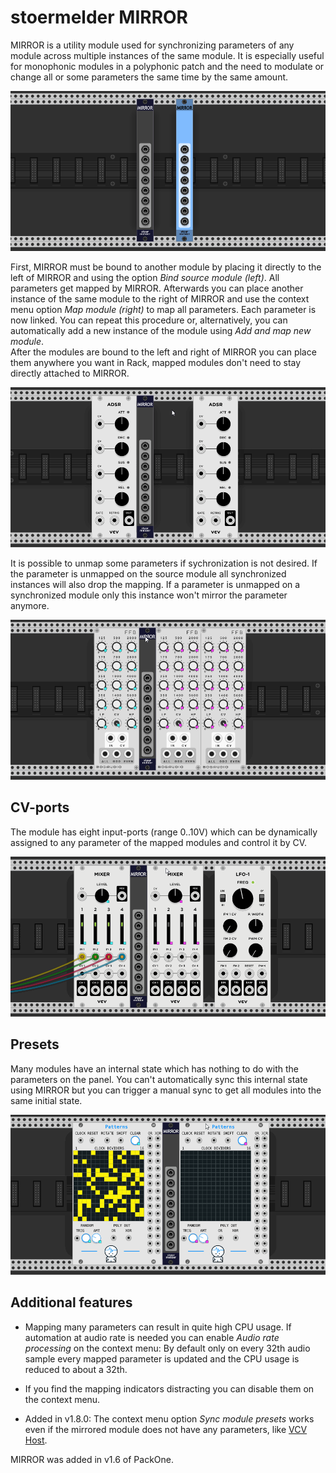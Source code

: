 # stoermelder MIRROR

MIRROR is a utility module used for synchronizing parameters of any module across multiple instances of the same module. It is especially useful for monophonic modules in a polyphonic patch and the need to modulate or change all or some parameters the same time by the same amount.

![MIRROR intro](./Mirror-intro.png)

First, MIRROR must be bound to another module by placing it directly to the left of MIRROR and using the option _Bind source module (left)_. All parameters get mapped by MIRROR. Afterwards you can place another instance of the same module to the right of MIRROR and use the context menu option _Map module (right)_ to map all parameters. Each parameter is now linked. You can repeat this procedure or, alternatively, you can automatically add a new instance of the module using _Add and map new module_.  
After the modules are bound to the left and right of MIRROR you can place them anywhere you want in Rack, mapped modules don't need to stay directly attached to MIRROR.

![MIRROR CV-ports](./Mirror-map.gif)

It is possible to unmap some parameters if sychronization is not desired. If the parameter is unmapped on the source module all synchronized instances will also drop the mapping. If a parameter is unmapped on a synchronized module only this instance won't mirror the parameter anymore.

![MIRROR CV-ports](./Mirror-unmap.gif)

## CV-ports

The module has eight input-ports (range 0..10V) which can be dynamically assigned to any parameter of the mapped modules and control it by CV. 

![MIRROR CV-ports](./Mirror-cv.gif)

## Presets

Many modules have an internal state which has nothing to do with the parameters on the panel. You can't automatically sync this internal state using MIRROR but you can trigger a manual sync to get all modules into the same initial state.

![MIRROR sync](./Mirror-sync.gif)

## Additional features

- Mapping many parameters can result in quite high CPU usage. If automation at audio rate is needed you can enable _Audio rate processing_ on the context menu: By default only on every 32th audio sample every mapped parameter is updated and the CPU usage is reduced to about a 32th.

- If you find the mapping indicators distracting you can disable them on the context menu.

- Added in v1.8.0: The context menu option _Sync module presets_ works even if the mirrored module does not have any parameters, like [VCV Host](https://library.vcvrack.com/VCV-Host/Host).

MIRROR was added in v1.6 of PackOne.